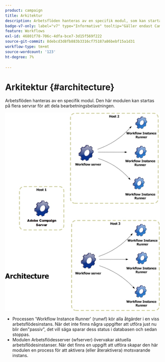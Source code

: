 ```yaml
---
product: campaign
title: Arkitektur
description: Arbetsflöden hanteras av en specifik modul, som kan startas på flera servrar för att dela bearbetningsbelastningen
badge-v7-only: label="v7" type="Informative" tooltip="Gäller endast Campaign Classic v7"
feature: Workflows
exl-id: 46801f78-706c-4dfa-bce7-3d15f569f222
source-git-commit: 8debcd3d8fb883b3316cf75187a86bebf15a1d31
workflow-type: tm+mt
source-wordcount: '123'
ht-degree: 7%

---
```


# Arkitektur {#architecture}



Arbetsflöden hanteras av en specifik modul. Den här modulen kan startas på flera servrar för att dela bearbetningsbelastningen.

![](assets/architecture.png)

* Processen &#39;Workflow Instance Runner&#39; (runwf) kör alla åtgärder i en viss arbetsflödesinstans. När det inte finns några uppgifter att utföra just nu blir den&quot;passiv&quot;, det vill säga sparar dess status i databasen och sedan stoppas.
* Modulen Arbetsflödesserver (wfserver) övervakar aktuella arbetsflödesinstanser. När det finns en uppgift att utföra skapar den här modulen en process för att aktivera (eller återaktivera) motsvarande instans.
